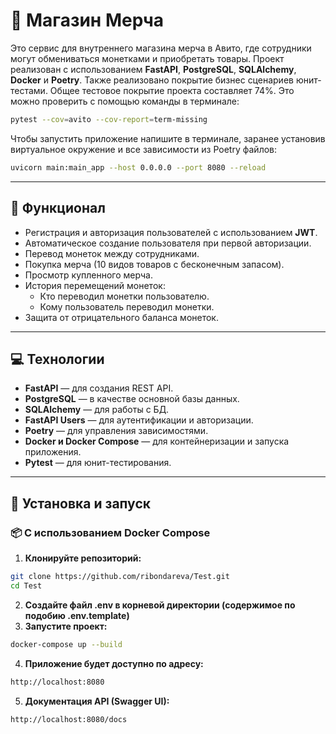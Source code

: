 # 🚀 Магазин Мерча 

Это сервис для внутреннего магазина мерча в Авито, где сотрудники могут обмениваться монетками и приобретать товары. Проект реализован с использованием **FastAPI**, **PostgreSQL**, **SQLAlchemy**, **Docker** и **Poetry**.
Также реализовано покрытие бизнес сценариев юнит-тестами.  Общее тестовое покрытие проекта составляет 74%. Это можно проверить с помощью команды в терминале:
```bash
pytest --cov=avito --cov-report=term-missing
```
Чтобы запустить приложение напишите в терминале, заранее установив виртуальное окружение и все зависимости из Poetry файлов:
```bash
uvicorn main:main_app --host 0.0.0.0 --port 8080 --reload
```

---

## 🎨 Функционал
- Регистрация и авторизация пользователей с использованием **JWT**.
- Автоматическое создание пользователя при первой авторизации.
- Перевод монеток между сотрудниками.
- Покупка мерча (10 видов товаров с бесконечным запасом).
- Просмотр купленного мерча.
- История перемещений монеток:
  - Кто переводил монетки пользователю.
  - Кому пользователь переводил монетки.
- Защита от отрицательного баланса монеток.

---

## 💻 Технологии
- **FastAPI** — для создания REST API.
- **PostgreSQL** — в качестве основной базы данных.
- **SQLAlchemy** — для работы с БД.
- **FastAPI Users** — для аутентификации и авторизации.
- **Poetry** — для управления зависимостями.
- **Docker и Docker Compose** — для контейнеризации и запуска приложения.
- **Pytest** — для юнит-тестирования.

---

## 🚀 Установка и запуск

### 📦 С использованием Docker Compose

1. **Клонируйте репозиторий:**
```bash
git clone https://github.com/ribondareva/Test.git
cd Test
```
2. **Создайте файл .env в корневой директории (содержимое по подобию .env.template)**
3. **Запустите проект:**
```bash
docker-compose up --build
```
4. **Приложение будет доступно по адресу:**
```bash
http://localhost:8080
```
5. **Документация API (Swagger UI):**
```bash
http://localhost:8080/docs
```
